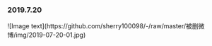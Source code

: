 <h3>2019.7.20</h3>
![Image text](https://github.com/sherry100098/-/raw/master/被删微博/img/2019-07-20-01.jpg)
